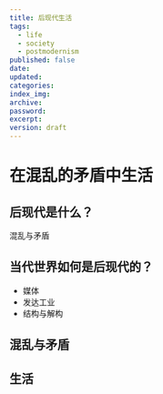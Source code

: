 ```yaml
---
title: 后现代生活
tags:
  - life
  - society
  - postmodernism
published: false
date: 
updated: 
categories: 
index_img: 
archive: 
password: 
excerpt: 
version: draft
---
```

<!-- TODO: not finished -->
# 在混乱的矛盾中生活

## 后现代是什么？
混乱与矛盾
## 当代世界如何是后现代的？

- 媒体
- 发达工业
- 结构与解构

## 混乱与矛盾

## 生活